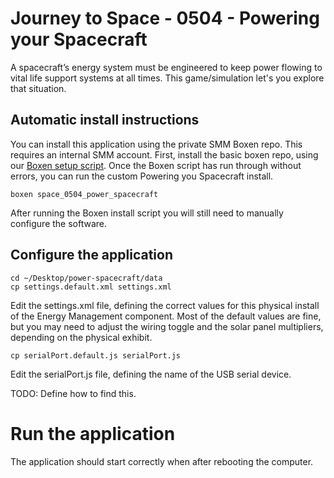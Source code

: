 # Journey to Space - 0504 - Powering your Spacecraft

A spacecraft’s energy system must be engineered to keep power flowing to vital life support systems at all times. This game/simulation let's you explore that situation.

## Automatic install instructions

You can install this application using the private SMM Boxen repo. This requires an internal SMM account.
First, install the basic boxen repo, using our [Boxen setup script](https://github.com/scimusmn/boxen-setup). 
Once the Boxen script has run through without errors, you can run the custom Powering you Spacecraft install.

    boxen space_0504_power_spacecraft
    
After running the Boxen install script you will still need to manually configure the software. 

## Configure the application

    cd ~/Desktop/power-spacecraft/data
    cp settings.default.xml settings.xml

Edit the settings.xml file, defining the correct values for this physical
install of the Energy Management component. Most of the default values are
fine, but you may need to adjust the wiring toggle and the solar panel
multipliers, depending on the physical exhibit.

    cp serialPort.default.js serialPort.js
    
Edit the serialPort.js file, defining the name of the USB serial device.

TODO: Define how to find this.

# Run the application
The application should start correctly when after rebooting the computer.
